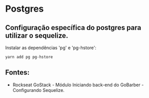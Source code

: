 # Postgres
## Configuração específica do postgres para utilizar o sequelize.

Instalar as dependências 'pg' e 'pg-hstore':
```
yarn add pg pg-hstore
```

## Fontes: 
- Rockseat GoStack - Módulo Iniciando back-end do GoBarber - Configurando Sequelize. 